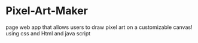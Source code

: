 # Pixel-Art-Maker
page web app that allows users to draw pixel art on a customizable canvas! using css and Html and java script
